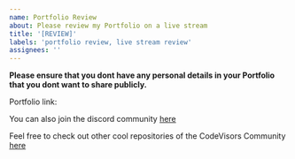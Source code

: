 ```yaml
---
name: Portfolio Review
about: Please review my Portfolio on a live stream
title: '[REVIEW]'
labels: 'portfolio review, live stream review'
assignees: ''
---
```


**Please ensure that you dont have any personal details in your Portfolio that you dont want to share publicly.**

Portfolio link: 

You can also join the discord community [here](https://discord.com/invite/47vQN9Z3XB)

Feel free to check out other cool repositories of the CodeVisors Community [here](https://github.com/CodeVisors)
